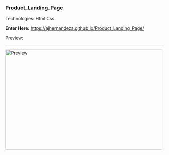 ### Product_Landing_Page

Technologies: Html Css

 <strong>Enter Here:</strong> https://ajhernandeza.github.io/Product_Landing_Page/

Preview:
<hr>
<img alt="Preview" src="https://i.ibb.co/56XTQn7/Product-Landing-Page.png" width="500" height="320" />
